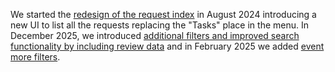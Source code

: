 We started the [redesign of the request index](/2024/08/06/introduction-request-index) in August 2024 introducing a new UI to list all the requests replacing the "Tasks" place in the menu.
In December 2025, we introduced [additional filters and improved search functionality by including review data](/2024/12/23/request-index) and in February 2025 we added [event more filters](/2025/02/07/request-index).
